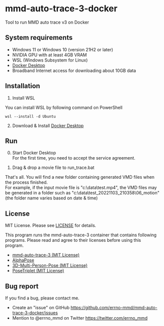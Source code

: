 # mmd-auto-trace-3-docker
Tool to run MMD auto trace v3 on Docker

## System requirements
- Windows 11 or Windows 10 (version 21H2 or later)
- NVIDIA GPU with at least 4GB VRAM
- WSL (Windows Subsystem for Linux)
- [Docker Desktop](https://www.docker.com/)
- Broadband Internet access for downloading about 10GB data

## Installation
1. Install WSL

You can install WSL by following command on PowerShell
```
wsl --install -d Ubuntu
```
2. Download & Install [Docker Desktop](https://www.docker.com/)

## Run

0. Start Docker Desktop  
   For the first time, you need to accept the service agreement.

1. Drag & drop a movie file to run_trace.bat

That's all. You will find a new folder containing generated VMD files when the process finished.  
For example, if the input movie file is "c:\data\test.mp4", the VMD files may be generated in a folder such as "c:\data\test_20221103_210358\06_motion" (the folder name varies based on date & time)

## License
MIT License. Please see [LICENSE](LICENSE) for details.

This program runs the mmd-auto-trace-3 container that contains following programs. Please read and agree to their licenses before using this program.

- [mmd-auto-trace-3 (MIT License)](https://github.com/miu200521358/mmd-auto-trace-3/blob/main/LICENSE)
- [AlphaPose](https://github.com/MVIG-SJTU/AlphaPose#license)
- [3D-Multi-Person-Pose (MIT License)](https://github.com/miu200521358/3D-Multi-Person-Pose/blob/main/LICENSE)
- [PoseTriplet (MIT License)](https://github.com/Garfield-kh/PoseTriplet/blob/main/LICENSE)

## Bug report

If you find a bug, please contact me.

- Create an "issue" on GitHub
  https://github.com/errno-mmd/mmd-auto-trace-3-docker/issues
- Mention to @errno_mmd on Twitter
  https://twitter.com/errno_mmd

